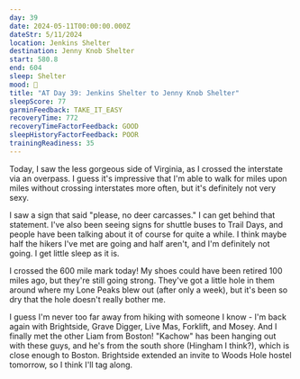 ```yaml
---
day: 39
date: 2024-05-11T00:00:00.000Z
dateStr: 5/11/2024
location: Jenkins Shelter
destination: Jenny Knob Shelter
start: 580.8
end: 604
sleep: Shelter
mood: 🙂
title: "AT Day 39: Jenkins Shelter to Jenny Knob Shelter"
sleepScore: 77
garminFeedback: TAKE_IT_EASY
recoveryTime: 772
recoveryTimeFactorFeedback: GOOD
sleepHistoryFactorFeedback: POOR
trainingReadiness: 35
---
```

Today, I saw the less gorgeous side of Virginia, as I crossed the interstate via an overpass. I guess it's impressive that I'm able to walk for miles upon miles without crossing interstates more often, but it's definitely not very sexy.

I saw a sign that said "please, no deer carcasses." I can get behind that statement. I've also been seeing signs for shuttle buses to Trail Days, and people have been talking about it of course for quite a while. I think maybe half the hikers I've met are going and half aren't, and I'm definitely not going. I get little sleep as it is.

I crossed the 600 mile mark today! My shoes could have been retired 100 miles ago, but they're still going strong. They've got a little hole in them around where my Lone Peaks blew out (after only a week), but it's been so dry that the hole doesn't really bother me.

I guess I'm never too far away from hiking with someone I know - I'm back again with Brightside, Grave Digger, Live Mas, Forklift, and Mosey. And I finally met the other Liam from Boston! "Kachow" has been hanging out with these guys, and he's from the south shore (Hingham I think?), which is close enough to Boston. Brightside extended an invite to Woods Hole hostel tomorrow, so I think I'll tag along.
